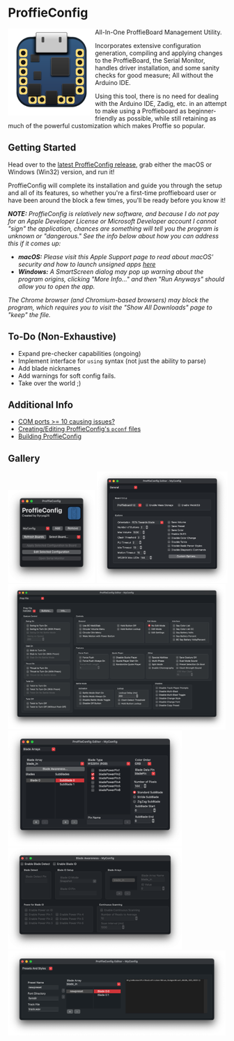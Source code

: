 # ProffieConfig 

<img align="left" src=https://github.com/ryancog/ProffieConfig/blob/master/resources/icons/icon.svg width=200> 
  
All-In-One ProffieBoard Management Utility. 

Incorporates extensive configuration generation, compiling and applying changes to the ProffieBoard, the Serial Monitor, handles driver installation, and some sanity checks for good measure; All without the Arduino IDE. 

Using this tool, there is no need for dealing with the Arduino IDE, Zadig, etc. in an attempt to make using a Proffieboard as beginner-friendly as possible, while still retaining as much of the powerful customization which makes Proffie so popular.

## Getting Started

Head over to the [latest ProffieConfig release](https://github.com/ryancog/ProffieConfig/releases/latest), grab either the macOS or Windows (Win32) version, and run it! 

ProffieConfig will complete its installation and guide you through the setup and all of its features, so whether you're a first-time proffieboard user or have been around the block a few times, you'll be ready before you know it!

***NOTE:** ProffieConfig is relatively new software, and because I do not pay for an Apple Developer License or Microsoft Developer account I cannot "sign" the application, chances are something will tell you the program is unknown or "dangerous." See the info below about how you can address this if it comes up:*
- ***macOS:** Please visit this Apple Support page to read about macOS' security and how to launch unsigned apps [here](https://support.apple.com/en-us/102445)*
- ***Windows:** A SmartScreen dialog may pop up warning about the program origins, clicking "More Info..." and then "Run Anyways" should allow you to open the app.*

*The Chrome browser (and Chromium-based browsers) may block the program, which requires you to visit the "Show All Downloads" page to "keep" the file.*


## To-Do (Non-Exhaustive)
- Expand pre-checker capabilities (ongoing)
- Implement interface for `using` syntax (not just the ability to parse)
- Add blade nicknames
- Add warnings for soft config fails.
- Take over the world ;)

## Additional Info

- [COM ports >= 10 causing issues?](docs/com-ports.md)
- [Creating/Editing ProffieConfig's `pconf` files](docs/pconfs.md)
- [Building ProffieConfig](docs/build.md)

## Gallery

<img src=https://github.com/ryancog/ProffieConfig/blob/master/screenshots/mainmenu.png width=200> 
<img src=https://github.com/ryancog/ProffieConfig/blob/master/screenshots/editor-general.png width=300>
<img src=https://github.com/ryancog/ProffieConfig/blob/master/screenshots/editor-propfile-fett263.png width=500>
<img src=https://github.com/ryancog/ProffieConfig/blob/master/screenshots/editor-bladearrays.png width=400>
<img src=https://github.com/ryancog/ProffieConfig/blob/master/screenshots/editor-bladeawareness.png width=400>
<img src=https://github.com/ryancog/ProffieConfig/blob/master/screenshots/editor-presetsstyles.png width=500>
